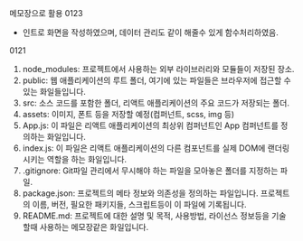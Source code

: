 메모장으로 활용
0123
- 인트로 화면을 작성하였으며, 데이터 관리도 같이 해줄수 있게 함수처리하였음.


0121
1. node_modules: 프로젝트에서 사용하는 외부 라이브러리와 모듈들이 저장된 장소.
2. public: 웹 애플리케이션의 루트 폴더, 여기에 있는 파일들은 브라우저에 접근할 수 있는 화일들입니다.
3. src: 소스 코드를 포함한 폴더, 리액트 애플리케이션의 주요 코드가 저장되는 폴더.
4. assets: 이미지, 폰트 등을 저장할 예정(컴퍼넌트, scss, img 등)
5. App.js: 이 파일은 리액트 애플리케이션의 최상위 컴퍼넌트인 App 컴퍼넌트를 정의하는 화일입니다.
6. index.js: 이 파일은 리액트 애플리케이션의 다른 컴포넌트를 실제 DOM에 랜더링 시키는 역할을 하는 화일입니다.
7. .gitignore: Git파일 관리에서 무시해야 하는 파일을 모아놓은 폴더를 지정하는 파일.
8. package.json: 프로젝트의 메타 정보와 의존성을 정의하는 파일입니다. 프로젝트의 이름, 버전, 필요한 패키지들, 스크립트등이 이 파일에 기록됩니다.
9. README.md: 프로젝트에 대한 설명 및 목적, 사용방법, 라이선스 정보등을 기술 할때 사용하는 메모장같은 화일입니다.

